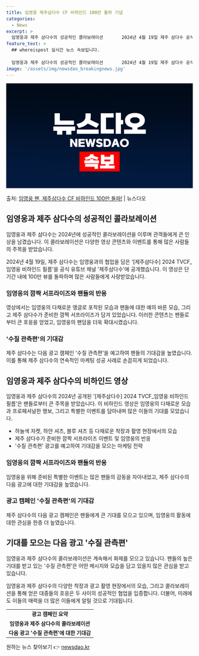 ```yaml
---
title: 임영웅 제주삼다수 CF 비하인드 100만 돌파 기념
categories:
  - News
excerpt: >
  임영웅과 제주 삼다수의 성공적인 콜라보레이션       2024년 4월 19일 제주 삼다수 공식 유튜브 채널…
feature_text: >
  ## whereispost 실시간 뉴스 속보입니다.

  임영웅과 제주 삼다수의 성공적인 콜라보레이션       2024년 4월 19일 제주 삼다수 공식 유튜브 채널…
image: '/assets/img/newsdao_breakingnews.jpg'
---
```


![뉴스다오 속보](/assets/img/newsdao_breakingnews.jpg)

<p>출처: <a href="https://newsdao.kr/4654" rel="dofollow">임영웅 팬, 제주삼다수 CF 비하인드 100만 돌파!</a> | 뉴스다오</p>

<h2 data-ke-size="size26">임영웅과 제주 삼다수의 성공적인 콜라보레이션</h2>
임영웅과 제주 삼다수는 2024년에 성공적인 콜라보레이션을 이루며 관객들에게 큰 인상을 남겼습니다. 이 콜라보레이션은 다양한 영상 콘텐츠와 이벤트를 통해 많은 사람들의 주목을 받았습니다.

<p data-ke-size="size16">2024년 4월 19일, 제주 삼다수는 임영웅과의 협업을 담은 '[제주삼다수] 2024 TVCF_임영웅 비하인드 필름'을 공식 유튜브 채널 '제주삼다수'에 공개했습니다. 이 영상은 단기간 내에 100만 뷰를 돌파하며 많은 사람들에게 사랑받았습니다.</p>

<h3>임영웅의 깜짝 서프라이즈와 팬들의 반응</h3>
<p data-ke-size="size16">영상에서는 임영웅의 다채로운 앵글로 포착된 모습과 팬들에 대한 예의 바른 모습, 그리고 제주 삼다수가 준비한 깜짝 서프라이즈가 담겨 있었습니다. 이러한 콘텐츠는 팬들로부터 큰 호응을 얻었고, 임영웅의 팬덤을 더욱 확대시켰습니다.</p>

<h3>'수질 관측편'의 기대감</h3>
<p data-ke-size="size16">제주 삼다수는 다음 광고 캠페인 '수질 관측편'을 예고하여 팬들의 기대감을 높였습니다. 이를 통해 제주 삼다수의 연속적인 마케팅 성공 사례로 손꼽히게 되었습니다.</p>

<h2 data-ke-size="size26">임영웅과 제주 삼다수의 비하인드 영상</h2>
임영웅과 제주 삼다수의 2024년 공개된 '[제주삼다수] 2024 TVCF_임영웅 비하인드 필름'은 팬들로부터 큰 주목을 받았습니다. 이 비하인드 영상은 임영웅의 다채로운 모습과 프로페셔널한 행보, 그리고 특별한 이벤트를 담아내며 많은 이들의 기대를 모았습니다.

<ul>
  <li>하늘색 자켓, 하얀 셔츠, 블루 셔츠 등 다채로운 착장과 촬영 현장에서의 모습</li>
  <li>제주 삼다수가 준비한 깜짝 서프라이즈 이벤트 및 임영웅의 반응</li>
  <li>'수질 관측편' 광고를 예고하여 기대감을 모으는 마케팅 전략</li>
</ul>

<h3>임영웅의 깜짝 서프라이즈와 팬들의 반응</h3>
<p data-ke-size="size16">임영웅을 위해 준비된 특별한 이벤트는 많은 팬들의 감동을 자아내었고, 제주 삼다수의 다음 광고에 대한 기대감을 높였습니다.</p>

<h3>광고 캠페인 '수질 관측편'의 기대감</h3>
<p data-ke-size="size16">제주 삼다수의 다음 광고 캠페인은 팬들에게 큰 기대를 모으고 있으며, 임영웅의 활동에 대한 관심을 한층 더 높였습니다.</p>

<h2 data-ke-size="size26">기대를 모으는 다음 광고 '수질 관측편'</h2>
임영웅과 제주 삼다수의 콜라보레이션은 계속해서 화제를 모으고 있습니다. 팬들의 높은 기대를 받고 있는 '수질 관측편'은 어떤 메시지와 모습을 담고 있을지 많은 관심을 받고 있습니다.

<p data-ke-size="size16">임영웅과 제주 삼다수의 다양한 착장과 광고 촬영 현장에서의 모습, 그리고 콜라보레이션을 통해 얻은 대중들의 호응은 두 사이의 성공적인 협업을 입증합니다. 더불어, 미래에도 이들의 매력을 더 많은 이들에게 알릴 것으로 기대됩니다.</p>

<table>
  <tr>
    <td style="text-align: center; height: 17px;"><b>광고 캠페인 요약</b></td>
  </tr>
  <tr>
    <td style="text-align: center; height: 17px;"><b>임영웅과 제주 삼다수의 콜라보레이션</b></td>
  </tr>
  <tr>
    <td style="text-align: center; height: 17px;"><b>다음 광고 '수질 관측편'에 대한 기대감</b></td>
  </tr>
</table>
 

원하는 뉴스 찾아보기 👉 <a href="https://newsdao.kr" rel="dofollow">newsdao.kr</a>


